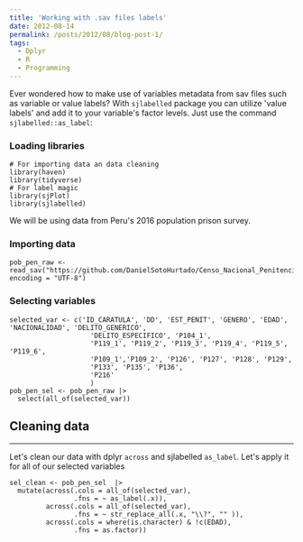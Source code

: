 ```yaml
---
title: 'Working with .sav files labels'
date: 2012-08-14
permalink: /posts/2012/08/blog-post-1/
tags:
  - Dplyr
  - R
  - Programming
---
```


Ever wondered how to make use of variables metadata from sav files such as variable or value labels? With `sjlabelled` package you can utilize 'value labels' and add it to your variable's factor levels. Just use the command `sjlabelled::as_label`:

### Loading libraries

```
# For importing data an data cleaning
library(haven)
library(tidyverse)
# For label magic
library(sjPlot)
library(sjlabelled)
```
We will be using data from Peru's 2016 population prison survey.

### Importing data
```
pob_pen_raw <- read_sav("https://github.com/DanielSotoHurtado/Censo_Nacional_Penitenciario/raw/main/_data/pob_pen_sel.sav", encoding = "UTF-8")
```
### Selecting variables
```
selected_var <- c('ID_CARATULA', 'DD', 'EST_PENIT', 'GENERO', 'EDAD', 'NACIONALIDAD', 'DELITO_GENERICO',
                    'DELITO_ESPECIFICO', 'P104_1',
                    'P119_1', 'P119_2', 'P119_3', 'P119_4', 'P119_5', 'P119_6',
                    'P109_1','P109_2', 'P126', 'P127', 'P128', 'P129',
                    'P133', 'P135', 'P136',
                    'P216'
                    )
pob_pen_sel <- pob_pen_raw |>
  select(all_of(selected_var))
```

## Cleaning data
------
Let's clean our data with dplyr `across` and sjlabelled `as_label`. Let's apply it for all of our selected variables
```
sel_clean <- pob_pen_sel  |> 
  mutate(across(.cols = all_of(selected_var),
                .fns = ~ as_label(.x)),
         across(.cols = all_of(selected_var),
                .fns = ~ str_replace_all(.x, "\\?", "" )),
         across(.cols = where(is.character) & !c(EDAD),
                .fns = as.factor))
```
